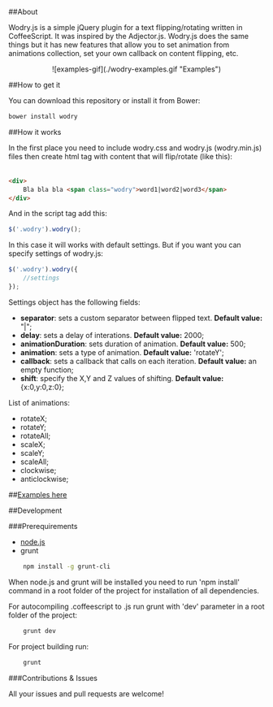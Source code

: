##About

Wodry.js is a simple jQuery plugin for a text flipping/rotating written in CoffeeScript. It was inspired by the Adjector.js. Wodry.js does the same things but it has new features that allow you to set animation from animations collection, set your own callback on content flipping, etc.

<center>![examples-gif](./wodry-examples.gif "Examples")</center>

##How to get it

You can download this repository or install it from Bower:

```bash
bower install wodry
```

##How it works

In the first place you need to include wodry.css and wodry.js (wodry.min.js) files then create html tag with content that will flip/rotate (like this):

```html

<div>
    Bla bla bla <span class="wodry">word1|word2|word3</span>
</div>

```

And in the script tag add this:

```javascript
$('.wodry').wodry();
```

In this case it will works with default settings. But if you want you can specify settings of wodry.js:

```javascript
$('.wodry').wodry({
    //settings
});
```

Settings object has the following fields:

- **separator**: sets a custom separator between flipped text. **Default value:** "|";
- **delay**: sets a delay of interations. **Default value:** 2000;
- **animationDuration**: sets duration of animation. **Default value:** 500;
- **animation**: sets a type of animation. **Default value:** 'rotateY';
- **callback**: sets a callback that calls on each iteration. **Default value:** an empty function;
- **shift**: specify the X,Y and Z values of shifting. **Default value:** {x:0,y:0,z:0};

List of animations:

- rotateX;
- rotateY;
- rotateAll;
- scaleX;
- scaleY;
- scaleAll;
- clockwise;
- anticlockwise;

##[Examples here](http://daynin.github.io/wodry/#examples)

##Development

###Prerequirements

- [node.js](http://nodejs.org/)
- grunt
    
```bash
    npm install -g grunt-cli
```

When node.js and grunt will be installed you need to run 'npm install' command in a root folder of the project for installation of all dependencies.

For autocompiling .coffeescript to .js run grunt with 'dev' parameter in a root folder of the project:
```bash
    grunt dev
```
For project building run:
```bash
    grunt
```
###Contributions & Issues

All your issues and pull requests are welcome!

